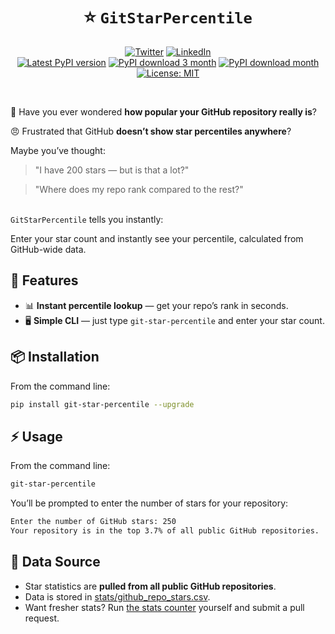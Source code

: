 <h1 align="center">
&#11088; <code>GitStarPercentile</code>
</h1>

<div align="center">

[![Twitter](https://img.shields.io/twitter/follow/ChenLiu-1996.svg?style=social)](https://twitter.com/ChenLiu_1996)
[![LinkedIn](https://img.shields.io/badge/LinkedIn-ChenLiu-1996?color=blue)](https://www.linkedin.com/in/chenliu1996/)
<br>
[![Latest PyPI version](https://img.shields.io/pypi/v/git-star-percentile.svg)](https://pypi.org/project/git-star-percentile/)
[![PyPI download 3 month](https://static.pepy.tech/badge/git-star-percentile)](https://pepy.tech/projects/git-star-percentile)
[![PyPI download month](https://img.shields.io/pypi/dm/git-star-percentile.svg)](https://pypistats.org/packages/git-star-percentile)
[![License: MIT](https://img.shields.io/badge/License-MIT-yellow.svg)](https://opensource.org/licenses/MIT)

</div>

<br>

&#129300; Have you ever wondered **how popular your GitHub repository really is**?

&#x1F620; Frustrated that GitHub **doesn’t show star percentiles anywhere**?

Maybe you’ve thought:
> "I have 200 stars — but is that a lot?"

> "Where does my repo rank compared to the rest?"

<br>
<code>GitStarPercentile</code> tells you instantly:

Enter your star count and instantly see your percentile, calculated from GitHub-wide data.


## &#128640; Features

- &#128202; **Instant percentile lookup** — get your repo’s rank in seconds.
- &#128421; **Simple CLI** — just type `git-star-percentile` and enter your star count.


## &#128230; Installation
From the command line:

```bash
pip install git-star-percentile --upgrade
```

## &#9889; Usage
From the command line:

```bash
git-star-percentile
```

You’ll be prompted to enter the number of stars for your repository:

```bash
Enter the number of GitHub stars: 250
Your repository is in the top 3.7% of all public GitHub repositories.
```

## &#128196; Data Source

- Star statistics are **pulled from all public GitHub repositories**.
- Data is stored in [stats/github_repo_stars.csv](stats/github_repo_stars.csv).
- Want fresher stats? Run [the stats counter](count_all_repo_stars.py) yourself and submit a pull request.
